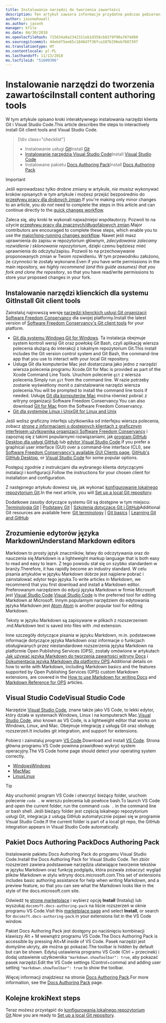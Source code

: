 ```yaml
---
title: Instalowanie narzędzi do tworzenia zawartości
description: Ten artykuł zawiera informacje przydatne podczas pobierania i instalowania narzędzi klienta potrzebnych do programu Git oraz edytowania plików ze znacznikami języka Markdown.
author: jasonwhowell
ms.author: jasonh
manager: kfile
ms.date: 04/30/2018
ms.openlocfilehash: 715634a9a2342311eb1d358cb8379f90a7074d80
ms.sourcegitcommit: 44eb4f5ee65c1848d7f36fca107b296eb7687397
ms.translationtype: HT
ms.contentlocale: pl-PL
ms.lasthandoff: 11/13/2018
ms.locfileid: "51609396"
---
```

# <a name="install-content-authoring-tools"></a><span data-ttu-id="1c362-103">Instalowanie narzędzi do tworzenia zawartości</span><span class="sxs-lookup"><span data-stu-id="1c362-103">Install content authoring tools</span></span>

<span data-ttu-id="1c362-104">W tym artykule opisano kroki interaktywnego instalowania narzędzi klienta Git i Visual Studio Code.</span><span class="sxs-lookup"><span data-stu-id="1c362-104">This article describes the steps to interactively install Git client tools and Visual Studio Code.</span></span>
> [!div class="checklist"]
> * <span data-ttu-id="1c362-105">Instalowanie usługi [Git](https://git-scm.com/)</span><span class="sxs-lookup"><span data-stu-id="1c362-105">Install [Git](https://git-scm.com/)</span></span>
> * <span data-ttu-id="1c362-106">[Instalowanie narzędzia Visual Studio Code](https://code.visualstudio.com/)</span><span class="sxs-lookup"><span data-stu-id="1c362-106">Install [Visual Studio Code](https://code.visualstudio.com/)</span></span>
> * <span data-ttu-id="1c362-107">Instalowane pakietu [Docs Authoring Pack](https://marketplace.visualstudio.com/items?itemName=docsmsft.docs-authoring-pack)</span><span class="sxs-lookup"><span data-stu-id="1c362-107">Install [Docs Authoring Pack](https://marketplace.visualstudio.com/items?itemName=docsmsft.docs-authoring-pack)</span></span>

>[!IMPORTANT]
> <span data-ttu-id="1c362-108">Jeśli wprowadzasz tylko drobne zmiany w artykule, *nie musisz* wykonywać kroków opisanych w tym artykule i możesz przejść bezpośrednio do [przepływu pracy dla drobnych zmian](index.md#quick-edits-to-existing-documents).</span><span class="sxs-lookup"><span data-stu-id="1c362-108">If you're making only minor changes to an article, you *do not* need to complete the steps in this article and can continue directly to the [quick changes workflow](index.md#quick-edits-to-existing-documents).</span></span>
>
> <span data-ttu-id="1c362-109">Zaleca się, aby kroki te wykonali najważniejsi współautorzy. Pozwoli to na użycie [przepływu pracy dla znacznych/długofalowych zmian](how-to-write-workflows-major.md).</span><span class="sxs-lookup"><span data-stu-id="1c362-109">Major contributors are encouraged to complete these steps, which enable you to use the [major/long-running changes workflow](how-to-write-workflows-major.md).</span></span> <span data-ttu-id="1c362-110">Nawet jeśli masz uprawnienia do zapisu w repozytorium głównym, *zdecydowanie zalecamy rozwidlenie i sklonowanie repozytorium*, dzięki czemu będziesz mieć uprawnienia do odczytu/zapisu. Pozwoli to na przechowywanie proponowanych zmian w Twoim rozwidleniu. W tym przewodniku założono, że czynności te zostały wykonane.</span><span class="sxs-lookup"><span data-stu-id="1c362-110">Even if you have write permissions in the main repository, *we highly recommend (and this guide assumes) that you fork and clone the repository*, so that you have read/write permissions to store your proposed changes in your fork.</span></span>

## <a name="install-git-client-tools"></a><span data-ttu-id="1c362-111">Instalowanie narzędzi klienckich dla systemu Git</span><span class="sxs-lookup"><span data-stu-id="1c362-111">Install Git client tools</span></span> 

 <span data-ttu-id="1c362-112">Zainstaluj najnowszą wersję [narzędzi klienckich usługi Git organizacji Software Freedom Conservancy](https://git-scm.com/download/) dla swojej platformy.</span><span class="sxs-lookup"><span data-stu-id="1c362-112">Install the latest version of [Software Freedom Conservancy's Git client tools](https://git-scm.com/download/) for your platform.</span></span> 

* <span data-ttu-id="1c362-113">[Git dla systemu Windows](https://git-scm.com/download/win).</span><span class="sxs-lookup"><span data-stu-id="1c362-113">[Git for Windows](https://git-scm.com/download/win).</span></span> <span data-ttu-id="1c362-114">Ta instalacja obejmuje system kontroli wersji Git oraz powłokę Git Bash, czyli aplikację wiersza polecenia służącą do interakcji z lokalnym repozytorium Git.</span><span class="sxs-lookup"><span data-stu-id="1c362-114">This install includes the Git version control system and Git Bash, the command-line app that you use to interact with your local Git repository.</span></span>
* <span data-ttu-id="1c362-115">Usługa Git dla komputerów Mac jest dostarczana jako jedno z narzędzi wiersza polecenia programu Xcode.</span><span class="sxs-lookup"><span data-stu-id="1c362-115">Git for Mac is provided as part of the Xcode Command Line Tools.</span></span> <span data-ttu-id="1c362-116">Uruchom polecenie `git` z wiersza polecenia.</span><span class="sxs-lookup"><span data-stu-id="1c362-116">Simply run `git` from the command line.</span></span> <span data-ttu-id="1c362-117">W razie potrzeby zostanie wyświetlony monit o zainstalowanie narzędzi wiersza polecenia.</span><span class="sxs-lookup"><span data-stu-id="1c362-117">You will be prompted to install the command line tools if needed.</span></span> <span data-ttu-id="1c362-118">Usługę [Git dla komputerów Mac](https://git-scm.com/download/mac) można również pobrać z witryny organizacji Software Freedom Conservancy.</span><span class="sxs-lookup"><span data-stu-id="1c362-118">You can also download [Git for Mac](https://git-scm.com/download/mac) from the Software Freedom Conservancy.</span></span>
* [<span data-ttu-id="1c362-119">Git dla systemów Linux i Unix</span><span class="sxs-lookup"><span data-stu-id="1c362-119">Git for Linux and Unix</span></span>](https://git-scm.com/download/linux)

<span data-ttu-id="1c362-120">Jeśli wolisz graficzny interfejs użytkownika od interfejsu wiersza polecenia, zobacz [stronę z informacjami o dostępnych klientach z graficznym interfejsem użytkownika organizacji Software Freedom Conservancy](https://git-scm.com/downloads/guis) i zapoznaj się z takimi popularnymi rozwiązaniami, jak [program GitHub Desktop dla usługi GitHub](https://desktop.github.com/) lub [edytor Visual Studio Code](https://www.visualstudio.com/products/code-vs.aspx).</span><span class="sxs-lookup"><span data-stu-id="1c362-120">If you prefer a graphical user interface (GUI) over a command-line interface (CLI), see [Software Freedom Conservancy's available GUI Clients page](https://git-scm.com/downloads/guis), [GitHub's GitHub Desktop](https://desktop.github.com/), or [Visual Studio Code](https://www.visualstudio.com/products/code-vs.aspx) for some popular options.</span></span>

<span data-ttu-id="1c362-121">Postępuj zgodnie z instrukcjami dla wybranego klienta dotyczącymi instalacji i konfiguracji.</span><span class="sxs-lookup"><span data-stu-id="1c362-121">Follow the instructions for your chosen client for installation and configuration.</span></span>

<span data-ttu-id="1c362-122">Z następnego artykułu dowiesz się, jak wykonać [konfigurowanie lokalnego repozytorium Git](get-started-setup-local.md).</span><span class="sxs-lookup"><span data-stu-id="1c362-122">In the next article, you will [Set up a local Git repository](get-started-setup-local.md).</span></span>

   <span data-ttu-id="1c362-123">Dodatkowe zasoby dotyczące systemu Git są dostępne w tym miejscu: [Terminologia Git](https://help.github.com/articles/github-glossary) | [Podstawy Git](https://git-scm.com/book/en/v2/Getting-Started-Git-Basics) | [Szkolenia dotyczące Git i GitHub](https://help.github.com/articles/good-resources-for-learning-git-and-github/)</span><span class="sxs-lookup"><span data-stu-id="1c362-123">Additional Git resources are available here: [Git terminology](https://help.github.com/articles/github-glossary) | [Git basics](https://git-scm.com/book/en/v2/Getting-Started-Git-Basics) | [Learning Git and GitHub](https://help.github.com/articles/good-resources-for-learning-git-and-github/)</span></span>

## <a name="understand-markdown-editors"></a><span data-ttu-id="1c362-124">Zrozumienie edytorów języka Markdown</span><span class="sxs-lookup"><span data-stu-id="1c362-124">Understand Markdown editors</span></span>

<span data-ttu-id="1c362-125">Markdown to prosty język znaczników, łatwy do odczytywania oraz do nauczenia się.</span><span class="sxs-lookup"><span data-stu-id="1c362-125">Markdown is a lightweight markup language that is both easy to read and easy to learn.</span></span> <span data-ttu-id="1c362-126">Z tego powodu stał się on szybko standardem w branży.</span><span class="sxs-lookup"><span data-stu-id="1c362-126">Therefore, it has rapidly become an industry standard.</span></span> <span data-ttu-id="1c362-127">W celu pisania artykułów w języku Markdown dobrze jest najpierw pobrać i zainstalować edytor tego języka.</span><span class="sxs-lookup"><span data-stu-id="1c362-127">To write articles in Markdown, we recommend that you first download and install a Markdown editor.</span></span>  <span data-ttu-id="1c362-128">Preferowanym narzędziem do edycji języka Markdown w firmie Microsoft jest [Visual Studio Code](https://code.visualstudio.com/).</span><span class="sxs-lookup"><span data-stu-id="1c362-128">[Visual Studio Code](https://code.visualstudio.com/) is the preferred tool for editing Markdown at Microsoft.</span></span> <span data-ttu-id="1c362-129">Innym popularnym narzędziem do edytowania języka Markdown jest [Atom](https://atom.io).</span><span class="sxs-lookup"><span data-stu-id="1c362-129">[Atom](https://atom.io) is another popular tool for editing Markdown.</span></span>

<span data-ttu-id="1c362-130">Teksty w języku Markdown są zapisywane w plikach z rozszerzeniem .md.</span><span class="sxs-lookup"><span data-stu-id="1c362-130">Markdown text is saved into files with .md extension.</span></span>

<span data-ttu-id="1c362-131">Inne szczegóły dotyczące pisania w języku Markdown, m.in. podstawowe informacje dotyczące języka Markdown oraz informacje o funkcjach obsługiwanych przez niestandardowe rozszerzenia języka Markdown na platformie Open Publishing Services (OPS), zostały omówione w artykułach [Jak używać języka Markdown do tworzenia zawartości witryny Docs](how-to-write-use-markdown.md) i [Dokumentacja języka Markdown dla platformy OPS](markdown-reference.md).</span><span class="sxs-lookup"><span data-stu-id="1c362-131">Additional details on how to write with Markdown, including Markdown basics and the features supported by Open Publishing Services (OPS) custom Markdown extensions, are covered in the [How to use Markdown for writing Docs](how-to-write-use-markdown.md) and [Markdown Reference for OPS](markdown-reference.md) articles.</span></span>

## <a name="visual-studio-code"></a><span data-ttu-id="1c362-132">Visual Studio Code</span><span class="sxs-lookup"><span data-stu-id="1c362-132">Visual Studio Code</span></span>

<span data-ttu-id="1c362-133">Narzędzie [Visual Studio Code](https://code.visualstudio.com/), znane także jako VS Code, to lekki edytor, który działa w systemach Windows, Linux i na komputerach Mac.</span><span class="sxs-lookup"><span data-stu-id="1c362-133">[Visual Studio Code](https://code.visualstudio.com/), also known as VS Code, is a lightweight editor that works on Windows, Linux, and Mac.</span></span> <span data-ttu-id="1c362-134">Obejmuje integrację z usługą Git oraz obsługę rozszerzeń.</span><span class="sxs-lookup"><span data-stu-id="1c362-134">It includes git integration, and support for extensions.</span></span>

<span data-ttu-id="1c362-135">Pobierz i zainstaluj program [VS Code](https://code.visualstudio.com/).</span><span class="sxs-lookup"><span data-stu-id="1c362-135">Download and install [VS Code](https://code.visualstudio.com/).</span></span> <span data-ttu-id="1c362-136">Strona główna programu VS Code powinna prawidłowo wykryć system operacyjny.</span><span class="sxs-lookup"><span data-stu-id="1c362-136">The VS Code home page should detect your operating system correctly.</span></span>

- [<span data-ttu-id="1c362-137">Windows</span><span class="sxs-lookup"><span data-stu-id="1c362-137">Windows</span></span>](https://code.visualstudio.com/docs/setup/windows)
- [<span data-ttu-id="1c362-138">Mac</span><span class="sxs-lookup"><span data-stu-id="1c362-138">Mac</span></span>](https://code.visualstudio.com/docs/setup/mac)
- [<span data-ttu-id="1c362-139">Linux</span><span class="sxs-lookup"><span data-stu-id="1c362-139">Linux</span></span>](https://code.visualstudio.com/docs/setup/linux)

> [!TIP]
> <span data-ttu-id="1c362-140">Aby uruchomić program VS Code i otworzyć bieżący folder, uruchom polecenie `code .` w wierszu polecenia lub powłoce bash.</span><span class="sxs-lookup"><span data-stu-id="1c362-140">To launch VS Code and open the current folder, run the command `code .` in the command line or bash shell.</span></span> <span data-ttu-id="1c362-141">Jeśli bieżący folder jest częścią lokalnego repozytorium usługi Git, integracja z usługą GitHub automatycznie pojawi się w programie Visual Studio Code.</span><span class="sxs-lookup"><span data-stu-id="1c362-141">If the current folder is part of a local git repo, the GitHub integration appears in Visual Studio Code automatically.</span></span>

## <a name="docs-authoring-pack"></a><span data-ttu-id="1c362-142">Pakiet Docs Authoring Pack</span><span class="sxs-lookup"><span data-stu-id="1c362-142">Docs Authoring Pack</span></span>
<span data-ttu-id="1c362-143">Instalowanie pakietu Docs Authoring Pack do programu Visual Studio Code.</span><span class="sxs-lookup"><span data-stu-id="1c362-143">Install the Docs Authoring Pack for Visual Studio Code.</span></span> <span data-ttu-id="1c362-144">Ten zbiór rozszerzeń zawiera podstawowe narzędzia ułatwiające tworzenie tekstów w języku Markdown oraz funkcję podglądu, która pozwala zobaczyć wygląd plików Markdown w stylu witryny docs.microsoft.com.</span><span class="sxs-lookup"><span data-stu-id="1c362-144">This set of extensions includes basic authoring assistance for help when writing Markdown, and a preview feature, so that you can see what the Markdown looks like in the style of the docs.microsoft.com site.</span></span>

   <span data-ttu-id="1c362-145">Odwiedź tę [stronę marketplace](https://marketplace.visualstudio.com/items?itemName=docsmsft.docs-authoring-pack) i wybierz opcję **Install** (Instaluj) lub wyszukaj `docsmsft.docs-authoring-pack` na liście rozszerzeń w oknie programu VS Code.</span><span class="sxs-lookup"><span data-stu-id="1c362-145">Visit this [marketplace page](https://marketplace.visualstudio.com/items?itemName=docsmsft.docs-authoring-pack) and select **Install**, or search for `docsmsft.docs-authoring-pack` in your extensions list in the VS Code window.</span></span> 

   <span data-ttu-id="1c362-146">Pakiet Docs Authoring Pack jest dostępny po naciśnięciu kombinacji klawiszy Alt + M wewnątrz programu VS Code.</span><span class="sxs-lookup"><span data-stu-id="1c362-146">The Docs Authoring Pack is accessible by pressing Alt+M inside of VS Code.</span></span> <span data-ttu-id="1c362-147">Pasek narzędzi jest domyślne ukryty, ale można go pokazać.</span><span class="sxs-lookup"><span data-stu-id="1c362-147">The toolbar is hidden by default but can be shown.</span></span> <span data-ttu-id="1c362-148">Edytuj ustawienia programu VS Code (Ctrl + przecinek) i dodaj ustawienie użytkownika `"markdown.showToolbar": true`, aby pokazać pasek narzędzi.</span><span class="sxs-lookup"><span data-stu-id="1c362-148">Edit the VS Code settings (Control+comma) and adding user setting `"markdown.showToolbar": true` to show the toolbar.</span></span>

   <span data-ttu-id="1c362-149">Więcej informacji znajdziesz na stronie [Docs Authoring Pack](how-to-write-docs-auth-pack.md).</span><span class="sxs-lookup"><span data-stu-id="1c362-149">For more information, see the [Docs Authoring Pack](how-to-write-docs-auth-pack.md) page.</span></span>


## <a name="next-steps"></a><span data-ttu-id="1c362-150">Kolejne kroki</span><span class="sxs-lookup"><span data-stu-id="1c362-150">Next steps</span></span>

<span data-ttu-id="1c362-151">Teraz możesz przystąpić do [konfigurowania lokalnego repozytorium Git](get-started-setup-local.md).</span><span class="sxs-lookup"><span data-stu-id="1c362-151">Now you are ready to [Set up a local Git repository](get-started-setup-local.md).</span></span>
